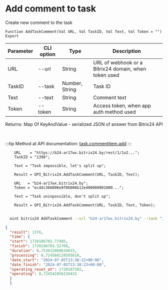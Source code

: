 ﻿---
sidebar_position: 3
---

# Add comment to task
 Create new comment to the task



`Function AddTaskComment(Val URL, Val TaskID, Val Text, Val Token = "") Export`

  | Parameter | CLI option | Type | Description |
  |-|-|-|-|
  | URL | --url | String | URL of webhook or a Bitrix24 domain, when token used |
  | TaskID | --task | Number, String | Task ID |
  | Text | --text | String | Comment text |
  | Token | --token | String | Access token, when app auth method used |

  
  Returns:  Map Of KeyAndValue - serialized JSON of answer from Bitrix24 API

<br/>

:::tip
Method at API documentation: [task.commentitem.add](https://dev.1c-bitrix.ru/rest_help/tasks/task/commentitem/add.php)
:::
<br/>


```bsl title="Code example"
    URL    = "https://b24-ar17wx.bitrix24.by/rest/1/1o2...";
    TaskID = "1398";

    Text = "Task impossible, let's split up";

    Result = OPI_Bitrix24.AddTaskComment(URL, TaskID, Text);

    URL   = "b24-ar17wx.bitrix24.by";
    Token = "ec4dc366006e9f06006b12e400000001000...";

    Text = "Task uninpossible, don't split up";

    Result = OPI_Bitrix24.AddTaskComment(URL, TaskID, Text, Token);
```



```sh title="CLI command example"
    
  oint bitrix24 AddTaskComment --url "b24-ar17wx.bitrix24.by" --task "1082" --text "Task uninpossible, don't split up" --token "fe3fa966006e9f06006b12e400000001000..."

```

```json title="Result"
{
  "result": 1376,
  "time": {
  "start": 1720186702.77405,
  "finish": 1720186703.52768,
  "duration": 0.753632068634033,
  "processing": 0.724568128585816,
  "date_start": "2024-07-05T13:38:22+00:00",
  "date_finish": "2024-07-05T13:38:23+00:00",
  "operating_reset_at": 1720187302,
  "operating": 0.724542856216431
  }
  }
```

